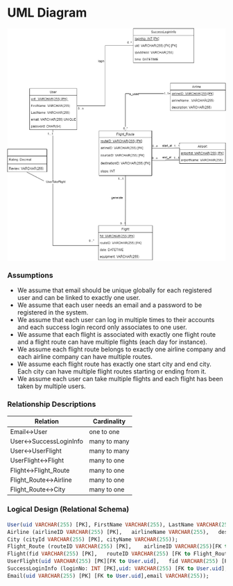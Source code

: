 # UML Diagram

<img src="./PT1-SG2-UML.png" width = "650" align=center />




### Assumptions

- We assume that email should be unique globally for each registered user and can be linked to exactly one user.
- We assume that each user needs an email and a password to be registered in the system.
- We assume that each user can log in multiple times to their accounts and each success login record only associates to one user.
- We assume that each flight is associated with exactly one flight route and a flight route can have multiple flights (each day for instance).
- We assume each flight route belongs to exactly one airline company and each airline company can have multiple routes.
- We assume each flight route has exactly one start city and end city. Each city can have multiple flight routes starting or ending from it.
- We assume each user can take multiple flights and each flight has been taken by multiple users.


### Relationship Descriptions

|Relation|Cardinality|
|---|---|
|Email<->User|one to one|
|User<->SuccessLoginInfo|many to many|
|User<->UserFlight|many to many|
|UserFlight<->Flight|many to one|
|Flight<->Flight_Route|many to one|
|Flight_Route<->Airline|many to one|
|Flight_Route<->City|many to one|



### Logical Design (Relational Schema)

```sql
User(uid VARCHAR(255) [PK],	FirstName VARCHAR(255),	LastName VARCHAR(255),	password CHAR(64));
Airline (airlineID VARCHAR(255) [PK],	airlineName VARCHAR(255),	description VARCHAR(255));
City (cityId VARCHAR(255) [PK],	cityName VARCHAR(255));
Flight_Route (routeID VARCHAR(255) [PK],	airlineID VARCHAR(255)[FK to Airline.airlineID],	sourceID VARCHAR(255) [FK to City.sourceID],	destinationID VARCHAR(255)[FK to City.cityId],	stops INT,);
Flight(fid VARCHAR(255) [PK],	routeID VARCHAR(255) [FK to Flight_Route.routeID],	date DATETIME,	equipment VARCHAR(255),);
UserFlight(uid VARCHAR(255) [PK][FK to User.uid],	fid VARCHAR(255) [PK][FK to Flight.fid],	rating DECIMAL,	review VARCHAR(255));
SuccessLoginInfo (loginNo: INT [PK],uid: VARCHAR(255) [FK to User.uid],ipAddress VARCHAR(255),time DATETIME);
Email(uid VARCHAR(255) [PK] [FK to User.uid],email VARCHAR(255));
```
